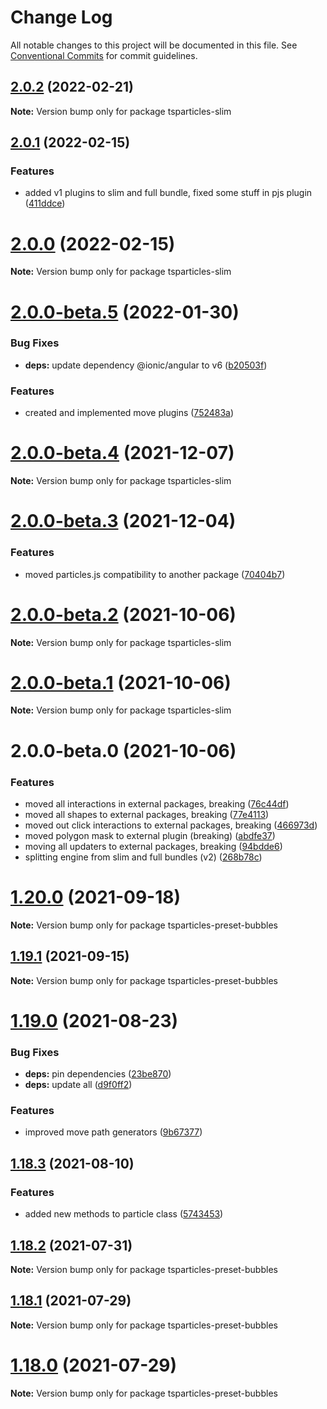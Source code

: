 # Change Log

All notable changes to this project will be documented in this file.
See [Conventional Commits](https://conventionalcommits.org) for commit guidelines.

## [2.0.2](https://github.com/matteobruni/tsparticles/compare/tsparticles-slim@2.0.1...tsparticles-slim@2.0.2) (2022-02-21)

**Note:** Version bump only for package tsparticles-slim





## [2.0.1](https://github.com/matteobruni/tsparticles/compare/tsparticles-slim@2.0.0...tsparticles-slim@2.0.1) (2022-02-15)


### Features

* added v1 plugins to slim and full bundle, fixed some stuff in pjs plugin ([411ddce](https://github.com/matteobruni/tsparticles/commit/411ddcec5e47940546884bf3135800e06b267a21))





# [2.0.0](https://github.com/matteobruni/tsparticles/compare/tsparticles-slim@2.0.0-beta.5...tsparticles-slim@2.0.0) (2022-02-15)

**Note:** Version bump only for package tsparticles-slim





# [2.0.0-beta.5](https://github.com/matteobruni/tsparticles/compare/tsparticles-slim@2.0.0-beta.4...tsparticles-slim@2.0.0-beta.5) (2022-01-30)


### Bug Fixes

* **deps:** update dependency @ionic/angular to v6 ([b20503f](https://github.com/matteobruni/tsparticles/commit/b20503ff2a29f6c8617f42c764c8a868fc334c5f))


### Features

* created and implemented move plugins ([752483a](https://github.com/matteobruni/tsparticles/commit/752483aeeb94dd851dc27fe75e4c258fd87f0a90))





# [2.0.0-beta.4](https://github.com/matteobruni/tsparticles/compare/tsparticles-slim@2.0.0-beta.3...tsparticles-slim@2.0.0-beta.4) (2021-12-07)

**Note:** Version bump only for package tsparticles-slim





# [2.0.0-beta.3](https://github.com/matteobruni/tsparticles/compare/tsparticles-slim@2.0.0-beta.2...tsparticles-slim@2.0.0-beta.3) (2021-12-04)


### Features

* moved particles.js compatibility to another package ([70404b7](https://github.com/matteobruni/tsparticles/commit/70404b74b26da4b9a28b5d6d646cd9ed6c0635f1))





# [2.0.0-beta.2](https://github.com/matteobruni/tsparticles/compare/tsparticles-slim@2.0.0-beta.1...tsparticles-slim@2.0.0-beta.2) (2021-10-06)

**Note:** Version bump only for package tsparticles-slim





# [2.0.0-beta.1](https://github.com/matteobruni/tsparticles/compare/tsparticles-slim@2.0.0-beta.0...tsparticles-slim@2.0.0-beta.1) (2021-10-06)

**Note:** Version bump only for package tsparticles-slim





# 2.0.0-beta.0 (2021-10-06)


### Features

* moved all interactions in external packages, breaking ([76c44df](https://github.com/matteobruni/tsparticles/commit/76c44dfa64cae994ddb1a004e7ff6cdbe3a4b5a9))
* moved all shapes to external packages, breaking ([77e4113](https://github.com/matteobruni/tsparticles/commit/77e411338f65ab076fe85c0f143c13417147d4b5))
* moved out click interactions to external packages, breaking ([466973d](https://github.com/matteobruni/tsparticles/commit/466973ddbcc382c27c03f7b3518dea99c5e1949c))
* moved polygon mask to external plugin (breaking) ([abdfe37](https://github.com/matteobruni/tsparticles/commit/abdfe37f250a4f357f4491bb7ff0e54da6a7303e))
* moving all updaters to external packages, breaking ([94bdde6](https://github.com/matteobruni/tsparticles/commit/94bdde67d0b546c22b7841ff8e969d15ddef3430))
* splitting engine from slim and full bundles (v2) ([268b78c](https://github.com/matteobruni/tsparticles/commit/268b78c12d6c54069893d27643cfe7a30f3be777))





# [1.20.0](https://github.com/matteobruni/tsparticles/compare/tsparticles-preset-bubbles@1.19.1...tsparticles-preset-bubbles@1.20.0) (2021-09-18)

**Note:** Version bump only for package tsparticles-preset-bubbles





## [1.19.1](https://github.com/matteobruni/tsparticles/compare/tsparticles-preset-bubbles@1.19.0...tsparticles-preset-bubbles@1.19.1) (2021-09-15)

**Note:** Version bump only for package tsparticles-preset-bubbles





# [1.19.0](https://github.com/matteobruni/tsparticles/compare/tsparticles-preset-bubbles@1.18.3...tsparticles-preset-bubbles@1.19.0) (2021-08-23)


### Bug Fixes

* **deps:** pin dependencies ([23be870](https://github.com/matteobruni/tsparticles/commit/23be8708d698e1e37a18f2ed292cbccffb0f1e47))
* **deps:** update all ([d9f0ff2](https://github.com/matteobruni/tsparticles/commit/d9f0ff2f8c4ac269aaad5077492746e3da8fb422))


### Features

* improved move path generators ([9b67377](https://github.com/matteobruni/tsparticles/commit/9b67377f9208a005b122e312ad4ad3c95a50deb7))





## [1.18.3](https://github.com/matteobruni/tsparticles/compare/tsparticles-preset-bubbles@1.18.2...tsparticles-preset-bubbles@1.18.3) (2021-08-10)


### Features

* added new methods to particle class ([5743453](https://github.com/matteobruni/tsparticles/commit/5743453906001569f262888aa54539ad4e1463ac))





## [1.18.2](https://github.com/matteobruni/tsparticles/compare/tsparticles-preset-bubbles@1.18.1...tsparticles-preset-bubbles@1.18.2) (2021-07-31)

**Note:** Version bump only for package tsparticles-preset-bubbles





## [1.18.1](https://github.com/matteobruni/tsparticles/compare/tsparticles-preset-bubbles@1.18.0...tsparticles-preset-bubbles@1.18.1) (2021-07-29)

**Note:** Version bump only for package tsparticles-preset-bubbles





# [1.18.0](https://github.com/matteobruni/tsparticles/compare/tsparticles-preset-bubbles@1.17.0...tsparticles-preset-bubbles@1.18.0) (2021-07-29)

**Note:** Version bump only for package tsparticles-preset-bubbles
